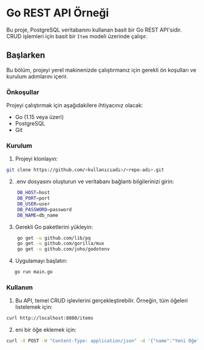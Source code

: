 # Go REST API Örneği

Bu proje, PostgreSQL veritabanını kullanan basit bir Go REST API'sidir. CRUD işlemleri için basit bir `Item` modeli üzerinde çalışır.

## Başlarken

Bu bölüm, projeyi yerel makinenizde çalıştırmanız için gerekli ön koşulları ve kurulum adımlarını içerir.

### Önkoşullar

Projeyi çalıştırmak için aşağıdakilere ihtiyacınız olacak:

- Go (1.15 veya üzeri)
- PostgreSQL
- Git

### Kurulum

1. Projeyi klonlayın:
```bash
git clone https://github.com/<kullanıcıadı>/<repo-adı>.git
```
2. .env dosyasını oluşturun ve veritabanı bağlantı bilgilerinizi girin:
```bash
    DB_HOST=host
    DB_PORT=port
    DB_USER=user
    DB_PASSWORD=password
    DB_NAME=db_name
```
3. Gerekli Go paketlerini yükleyin:
```bash
    go get -u github.com/lib/pq
    go get -u github.com/gorilla/mux
    go get -u github.com/joho/godotenv
```
4. Uygulamayı başlatın:
```bash
   go run main.go
```
### Kullanım

1. Bu API, temel CRUD işlevlerini gerçekleştirebilir. Örneğin, tüm öğeleri listelemek için:
```bash
curl http://localhost:8080/items
```
2. eni bir öğe eklemek için:
```bash
curl -X POST -H "Content-Type: application/json" -d '{"name":"Yeni Öğe"}' http://localhost:portunuz/item

```

